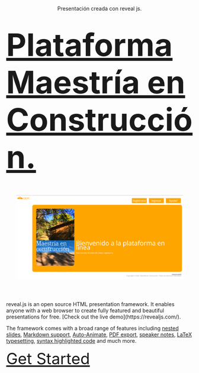 <p align="center">
Presentación creada con reveal js.   
</p>
<h1>
  <a href="http://pruebaispmc.herokuapp.com/" style="font-size: 3em;">Plataforma Maestría en Construcción.</a>
</h1>

<p align="center">
  <br><br>
  <a href="javascript:void(0)">
  <img src="https://github.com/MoralesPascualJosue/Presentacion-PMC/blob/master/resources/plataforma_capturas/plataforma-inicio.png" alt="presentacion" width="450">
  </a>
  <br><br>
</p>

<h1></h1>
reveal.js is an open source HTML presentation framework. It enables anyone with a web browser to create fully featured and beautiful presentations for free. [Check out the live demo](https://revealjs.com/).

The framework comes with a broad range of features including [nested slides](https://revealjs.com/vertical-slides/), [Markdown support](https://revealjs.com/markdown/), [Auto-Animate](https://revealjs.com/auto-animate/), [PDF export](https://revealjs.com/pdf-export/), [speaker notes](https://revealjs.com/speaker-view/), [LaTeX typesetting](https://revealjs.com/math/), [syntax highlighted code](https://revealjs.com/code/) and much more.

<p>
  <a href="https://revealjs.com/installation" style="font-size: 3em;">Get Started</a>
</p>
